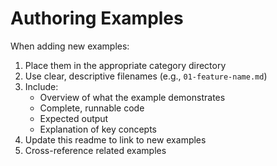 # Authoring Examples

When adding new examples:

1. Place them in the appropriate category directory
2. Use clear, descriptive filenames (e.g., `01-feature-name.md`)
3. Include:
   - Overview of what the example demonstrates
   - Complete, runnable code
   - Expected output
   - Explanation of key concepts
4. Update this readme to link to new examples
5. Cross-reference related examples
